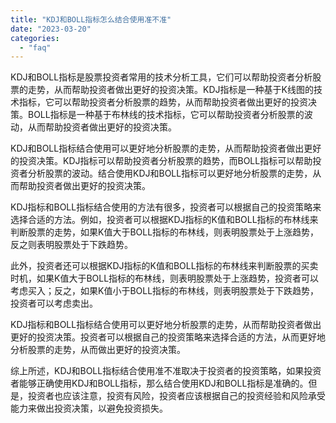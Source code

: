 ```yaml
---
title: "KDJ和BOLL指标怎么结合使用准不准"
date: "2023-03-20"
categories: 
  - "faq"
---
```


KDJ和BOLL指标是股票投资者常用的技术分析工具，它们可以帮助投资者分析股票的走势，从而帮助投资者做出更好的投资决策。KDJ指标是一种基于K线图的技术指标，它可以帮助投资者分析股票的趋势，从而帮助投资者做出更好的投资决策。BOLL指标是一种基于布林线的技术指标，它可以帮助投资者分析股票的波动，从而帮助投资者做出更好的投资决策。

KDJ和BOLL指标结合使用可以更好地分析股票的走势，从而帮助投资者做出更好的投资决策。KDJ指标可以帮助投资者分析股票的趋势，而BOLL指标可以帮助投资者分析股票的波动。结合使用KDJ和BOLL指标可以更好地分析股票的走势，从而帮助投资者做出更好的投资决策。

KDJ指标和BOLL指标结合使用的方法有很多，投资者可以根据自己的投资策略来选择合适的方法。例如，投资者可以根据KDJ指标的K值和BOLL指标的布林线来判断股票的走势，如果K值大于BOLL指标的布林线，则表明股票处于上涨趋势，反之则表明股票处于下跌趋势。

此外，投资者还可以根据KDJ指标的K值和BOLL指标的布林线来判断股票的买卖时机，如果K值大于BOLL指标的布林线，则表明股票处于上涨趋势，投资者可以考虑买入；反之，如果K值小于BOLL指标的布林线，则表明股票处于下跌趋势，投资者可以考虑卖出。

KDJ指标和BOLL指标结合使用可以更好地分析股票的走势，从而帮助投资者做出更好的投资决策。投资者可以根据自己的投资策略来选择合适的方法，从而更好地分析股票的走势，从而做出更好的投资决策。

综上所述，KDJ和BOLL指标结合使用准不准取决于投资者的投资策略，如果投资者能够正确使用KDJ和BOLL指标，那么结合使用KDJ和BOLL指标是准确的。但是，投资者也应该注意，投资有风险，投资者应该根据自己的投资经验和风险承受能力来做出投资决策，以避免投资损失。
